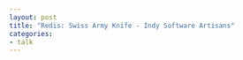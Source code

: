 ```yaml
---
layout: post
title: "Redis: Swiss Army Knife - Indy Software Artisans"
categories:
- talk
---
```


<script src="http://speakerdeck.com/embed/4f20bdf19d9fe6001f012e81.js"></script>


